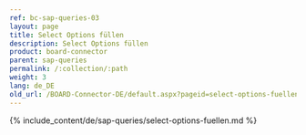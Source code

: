 ```yaml
---
ref: bc-sap-queries-03
layout: page
title: Select Options füllen
description: Select Options füllen
product: board-connector
parent: sap-queries
permalink: /:collection/:path
weight: 3
lang: de_DE
old_url: /BOARD-Connector-DE/default.aspx?pageid=select-options-fuellen
---
```


{% include_content/de/sap-queries/select-options-fuellen.md %}

